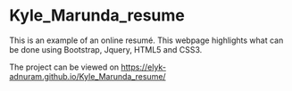 # Kyle_Marunda_resume

This is an example of an online resumé.  This webpage highlights what can be done using Bootstrap, Jquery, HTML5 and CSS3.

The project can be viewed on https://elyk-adnuram.github.io/Kyle_Marunda_resume/
